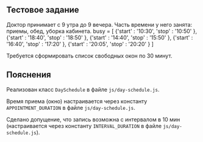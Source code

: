 ## Тестовое задание

Доктор принимает с 9 утра до 9 вечера.
Часть времени у него занята: приемы, обед, уборка кабинета.
busy = [
{'start' : '10:30',
'stop' : '10:50'
},
{'start' : '18:40',
'stop' : '18:50'
},
{'start' : '14:40',
'stop' : '15:50'
},
{'start' : '16:40',
'stop' : '17:20'
},
{'start' : '20:05',
'stop' : '20:20'
}
]

Требуется сформировать список свободных окон по 30 минут.

## Пояснения

Реализован класс `DaySchedule` в файле `js/day-schedule.js`.

Время приема (окно) настраивается через константу `APPOINTMENT_DURATION` в файле `js/day-schedule.js`.

Сделано допущение, что запись возможна с интервалом в 10 мин (настраивается через константу `INTERVAL_DURATION` в файле `js/day-schedule.js`).
